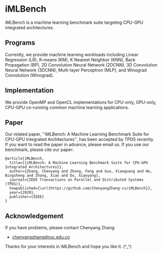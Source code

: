 # iMLBench
iMLBench is a machine learning benchmark suite targeting  CPU-GPU integrated architectures.

## Programs
Currently, we provide machine learning workloads including Linear Regression (LR), K-means (KM), K Nearest Neighbor (KNN), Back Propagation (BP), 2D Convolution Neural Network (2DCNN), 3D Convolution Neural Network (3DCNN), Multi-layer Perceptron (MLP), and Winograd Convolution (Winograd).

## Implementation
We provide OpenMP and OpenCL implementations for CPU-only, GPU-only, CPU-GPU co-running common machine learning applications.

## Paper
Our related paper, ''iMLBench: A Machine Learning Benchmark Suite for CPU-GPU Integrated Architectures'', has been accepted by TPDS recently. If you want to read the paper in advance, please email us. If you use our benchmark, please cite our paper:

```
@article{iMLBench,
  title={{iMLBench: A Machine Learning Benchmark Suite for CPU-GPU Integrated Architectures}},
  author={Zhang, Chenyang and Zhang, Feng and Guo, Xiaoguang and He, Bingsheng and Zhang, Xiao and Du, Xiaoyong},
  journal={IEEE Transactions on Parallel and Distributed Systems (TPDS)},
  howpublished={\url{https://github.com/ChenyangZhang-cs/iMLBench}},
  year={2020},
  publisher={IEEE}
}
```

## Acknowledgement
If you have problems, please contact Chenyang Zhang:

* [chenyangzhang@ruc.edu.cn](chenyangzhang@ruc.edu.cn)


Thanks for your interests in iMLBench and hope you like it. (^_^)
